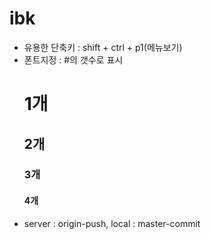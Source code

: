 # ibk
- 유용한 단축키 : shift + ctrl + p1(메뉴보기)
- 폰트지정 : #의 갯수로 표시
  # 1개
  ## 2개
  ### 3개
  #### 4개
- server : origin-push, local : master-commit
